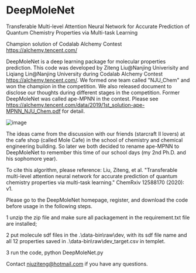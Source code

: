 # DeepMoleNet

Transferable Multi-level Attention Neural Network for Accurate Prediction of Quantum Chemistry Properties via Multi-task Learning

Champion solution of Codalab Alchemy Contest 
<br>https://alchemy.tencent.com/  
  

DeepMoleNet is a deep learning package for molecular properties prediction. This code was developed by Ziteng Liu@Nanjing Univerisity and Liqiang Lin@Nanjing University during Codalab Alchemy Contest https://alchemy.tencent.com/. We formed one team called "NJU_Chem" and won the champion in the competition. We also released document to disclose our thoughts during different stages in the competition. Former DeepMoleNet was called ape-MPNN in the contest. Please see https://alchemy.tencent.com/data/2019/1st_solution-ape-MPNN_NJU_Chem.pdf for detail. 

![image](https://github.com/Frank-LIU-520/DeepMoleNet/blob/main/alchemy.png)

The ideas came from the discussion with our friends (starcraft Ⅱ lovers) at the cafe shop (called Mole Cafe) in the school of chemistry and chemical engineering building. So later we both decided to rename ape-MPNN to DeepMoleNet to remember this time of our school days (my 2nd Ph.D. and his sophomore year).

To cite this algorithm, please reference: Liu, Ziteng, et al. "Transferable multi-level attention neural network for accurate prediction of quantum chemistry properties via multi-task learning." ChemRxiv 12588170 (2020): v1.

Please go to the DeepMoleNet homepage, register, and download the code before usage in the following steps. 

1 unzip the zip file and make sure all packagement in the requirement.txt file are installed;

2 put molecule sdf files in the .\data-bin\raw\dev, with its sdf file name and all 12 properties saved in .\data-bin\raw\dev_target.csv in templet.

3 run the code, python DeepMoleNet.py

Contact njuziteng@hotmail.com if you have any questions.
